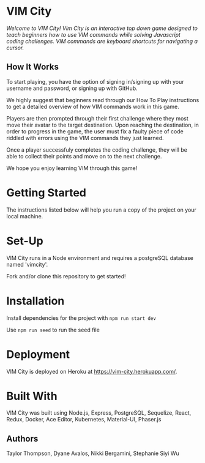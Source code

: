 # VIM City

_Welcome to VIM City! Vim City is an interactive top down game designed to teach beginners how to use VIM commands while solving Javascript coding challenges. VIM commands are keyboard shortcuts for navigating a cursor._

## How It Works

To start playing, you have the option of signing in/signing up with your username and password, or signing up with GitHub.

We highly suggest that beginners read through our How To Play instructions to get a detailed overview of how VIM commands work in this game.

Players are then prompted through their first challenge where they most move their avatar to the target destination. Upon reaching the destination, in order to progress in the game, the user must fix a faulty piece of code riddled with errors using the VIM commands they just learned.

Once a player successfuly completes the coding challenge, they will be able to collect their points and move on to the next challenge.

We hope you enjoy learning VIM through this game!

# Getting Started

The instructions listed below will help you run a copy of the project on your local machine.

# Set-Up

VIM City runs in a Node environment and requires a postgreSQL database named 'vimcity'.

Fork and/or clone this repository to get started!

# Installation

Install dependencies for the project with
`npm run start dev`

Use `npm run seed` to run the seed file

# Deployment

VIM City is deployed on Heroku at https://vim-city.herokuapp.com/.

# Built With

VIM City was built using Node.js, Express, PostgreSQL, Sequelize, React, Redux, Docker, Ace Editor, Kubernetes, Material-UI, Phaser.js

## Authors

Taylor Thompson, Dyane Avalos, Nikki Bergamini, Stephanie Siyi Wu
